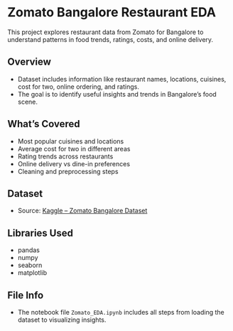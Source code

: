 # Zomato Bangalore Restaurant EDA

This project explores restaurant data from Zomato for Bangalore to understand patterns in food trends, ratings, costs, and online delivery.

## Overview

- Dataset includes information like restaurant names, locations, cuisines, cost for two, online ordering, and ratings.
- The goal is to identify useful insights and trends in Bangalore’s food scene.

## What’s Covered

- Most popular cuisines and locations
- Average cost for two in different areas
- Rating trends across restaurants
- Online delivery vs dine-in preferences
- Cleaning and preprocessing steps

## Dataset

- Source: [Kaggle – Zomato Bangalore Dataset](https://www.kaggle.com/datasets/himanshupoddar/zomato-bangalore-restaurants)

## Libraries Used

- pandas  
- numpy  
- seaborn  
- matplotlib

## File Info

- The notebook file `Zomato_EDA.ipynb` includes all steps from loading the dataset to visualizing insights.
